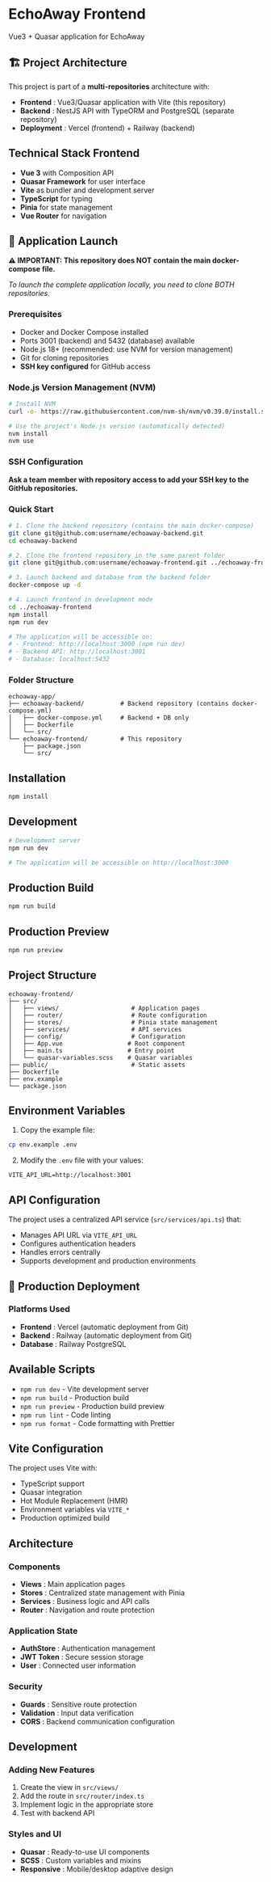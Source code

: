 # EchoAway Frontend

Vue3 + Quasar application for EchoAway

## 🏗️ Project Architecture

This project is part of a **multi-repositories** architecture with:
- **Frontend** : Vue3/Quasar application with Vite (this repository)
- **Backend** : NestJS API with TypeORM and PostgreSQL (separate repository)
- **Deployment** : Vercel (frontend) + Railway (backend)

## Technical Stack Frontend

- **Vue 3** with Composition API
- **Quasar Framework** for user interface
- **Vite** as bundler and development server
- **TypeScript** for typing
- **Pinia** for state management
- **Vue Router** for navigation

## 🚀 Application Launch

**⚠️ IMPORTANT: This repository does NOT contain the main docker-compose file.**

*To launch the complete application locally, you need to clone BOTH repositories.*

### Prerequisites
- Docker and Docker Compose installed
- Ports 3001 (backend) and 5432 (database) available
- Node.js 18+ (recommended: use NVM for version management)
- Git for cloning repositories
- **SSH key configured** for GitHub access

### Node.js Version Management (NVM)
```bash
# Install NVM
curl -o- https://raw.githubusercontent.com/nvm-sh/nvm/v0.39.0/install.sh | bash

# Use the project's Node.js version (automatically detected)
nvm install
nvm use
```

### SSH Configuration
**Ask a team member with repository access to add your SSH key to the GitHub repositories.**

### Quick Start
```bash
# 1. Clone the backend repository (contains the main docker-compose)
git clone git@github.com:username/echoaway-backend.git
cd echoaway-backend

# 2. Clone the frontend repository in the same parent folder
git clone git@github.com:username/echoaway-frontend.git ../echoaway-frontend

# 3. Launch backend and database from the backend folder
docker-compose up -d

# 4. Launch frontend in development mode
cd ../echoaway-frontend
npm install
npm run dev

# The application will be accessible on:
# - Frontend: http://localhost:3000 (npm run dev)
# - Backend API: http://localhost:3001
# - Database: localhost:5432
```

### Folder Structure
```
echoaway-app/
├── echoaway-backend/          # Backend repository (contains docker-compose.yml)
│   ├── docker-compose.yml     # Backend + DB only
│   ├── Dockerfile
│   └── src/
└── echoaway-frontend/         # This repository
    ├── package.json
    └── src/
```

## Installation

```bash
npm install
```

## Development

```bash
# Development server
npm run dev

# The application will be accessible on http://localhost:3000
```

## Production Build

```bash
npm run build
```

## Production Preview

```bash
npm run preview
```

## Project Structure

```
echoaway-frontend/
├── src/
│   ├── views/                    # Application pages
│   ├── router/                   # Route configuration
│   ├── stores/                   # Pinia state management
│   ├── services/                 # API services
│   ├── config/                   # Configuration
│   ├── App.vue                  # Root component
│   ├── main.ts                  # Entry point
│   └── quasar-variables.scss    # Quasar variables
├── public/                       # Static assets
├── Dockerfile
├── env.example
└── package.json
```

## Environment Variables

1. Copy the example file:
```bash
cp env.example .env
```

2. Modify the `.env` file with your values:
```env
VITE_API_URL=http://localhost:3001
```

## API Configuration

The project uses a centralized API service (`src/services/api.ts`) that:
- Manages API URL via `VITE_API_URL`
- Configures authentication headers
- Handles errors centrally
- Supports development and production environments

## 🚀 Production Deployment

### Platforms Used
- **Frontend** : Vercel (automatic deployment from Git)
- **Backend** : Railway (automatic deployment from Git)
- **Database** : Railway PostgreSQL

## Available Scripts

- `npm run dev` - Vite development server
- `npm run build` - Production build
- `npm run preview` - Production build preview
- `npm run lint` - Code linting
- `npm run format` - Code formatting with Prettier

## Vite Configuration

The project uses Vite with:
- TypeScript support
- Quasar integration
- Hot Module Replacement (HMR)
- Environment variables via `VITE_*`
- Production optimized build

## Architecture

### Components
- **Views** : Main application pages
- **Stores** : Centralized state management with Pinia
- **Services** : Business logic and API calls
- **Router** : Navigation and route protection

### Application State
- **AuthStore** : Authentication management
- **JWT Token** : Secure session storage
- **User** : Connected user information

### Security
- **Guards** : Sensitive route protection
- **Validation** : Input data verification
- **CORS** : Backend communication configuration

## Development

### Adding New Features
1. Create the view in `src/views/`
2. Add the route in `src/router/index.ts`
3. Implement logic in the appropriate store
4. Test with backend API

### Styles and UI
- **Quasar** : Ready-to-use UI components
- **SCSS** : Custom variables and mixins
- **Responsive** : Mobile/desktop adaptive design
